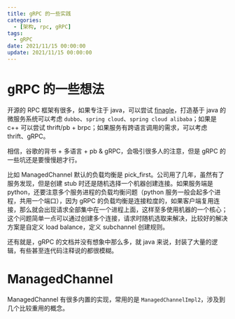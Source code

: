 ```yaml
---
title: gRPC 的一些实践
categories: 
  - [架构, rpc, gRPC]
tags:
  - gRPC
date: 2021/11/15 00:00:00
update: 2021/11/15 00:00:00
---
```


# gRPC 的一些想法

开源的 RPC 框架有很多，如果专注于 java，可以尝试 [finagle](https://twitter.github.io/finagle/)，打造基于 java 的微服务系统可以考虑  `dubbo`、`spring cloud`、`spring cloud alibaba`；如果是 c++ 可以尝试 thrift/pb + brpc；如果服务有跨语言调用的需求，可以考虑 thrift、gRPC。

相信，谷歌的背书 + 多语言 + pb & gRPC，会吸引很多人的注意，但是 gRPC 的一些坑还是要慢慢趟才行。

比如 ManagedChannel 默认的负载均衡是 pick_first。公司用了几年，虽然有了服务发现，但是创建 stub 时还是随机选择一个机器创建连接。如果服务端是 python，还要注意多个服务进程的负载均衡问题（python 服务一般会起多个进程，共用一个端口），因为 gRPC 的负载均衡是连接粒度的，如果客户端复用连接，那么就会出现请求全部集中在一个进程上面，这样至多使用机器的一个核心；这个问题简单一点可以通过创建多个连接，请求时随机选取来解决，比较好的解决方案是自定义 load balance，定义 subchannel 创建规则。

还有就是，gRPC 的文档并没有想象中那么多，就 java 来说，封装了大量的逻辑，有些甚至连代码注释说的都很模糊。

# ManagedChannel

ManagedChannel 有很多内置的实现，常用的是 `ManagedChannelImpl2`，涉及到几个比较重用的概念。

